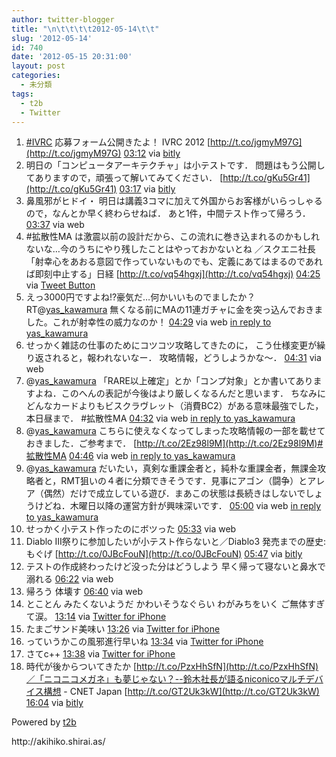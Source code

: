 ```yaml
---
author: twitter-blogger
title: "\n\t\t\t\t2012-05-14\t\t"
slug: '2012-05-14'
id: 740
date: '2012-05-15 20:31:00'
layout: post
categories:
  - 未分類
tags:
  - t2b
  - Twitter
---
```


<div xmlns:georss="http://www.georss.org/georss">

1.  <span><span>[#IVRC](http://twitter.com/search?q=%23IVRC "#IVRC") 応募フォーム公開きたよ！ IVRC 2012 [http://t.co/jgmyM97G](http://t.co/jgmyM97G)</span> <span>[<span>03:12</span>](http://twitter.com/o_ob/status/202038777424781312) <span>via [bitly](http://bit.ly)</span></span></span>
2.  <span><span>明日の「コンピュータアーキテクチャ」は小テストです． 問題はもう公開してありますので，頑張って解いてみてください． [http://t.co/gKu5Gr41](http://t.co/gKu5Gr41)</span> <span>[<span>03:17</span>](http://twitter.com/o_ob/status/202039972713336833) <span>via [bitly](http://bit.ly)</span></span></span>
3.  <span><span>鼻風邪がヒドイ・ 明日は講義3コマに加えて外国からお客様がいらっしゃるので，なんとか早く終わらせねば． あと1件，中間テスト作って帰ろう．</span> <span>[<span>03:37</span>](http://twitter.com/o_ob/status/202044997560832000) <span>via web</span></span></span>
4.  <span><span>#拡散性MA は激震以前の設計だから、この流れに巻き込まれるのかもしれないな…今のうちにやり残したことはやっておかないとね ／スクエニ社長「射幸心をあおる意図で作っていないものでも、定義にあてはまるのであれば即刻中止する」日経 [http://t.co/vq54hgxj](http://t.co/vq54hgxj)</span> <span>[<span>04:25</span>](http://twitter.com/o_ob/status/202056938542989314) <span>via [Tweet Button](http://twitter.com/tweetbutton)</span></span></span>
5.  <span><span>えっ3000円ですよね!?豪気だ…何かいいものでましたか？ RT@[yas_kawamura](http://twitter.com/yas_kawamura "yas_kawamura") 無くなる前にMAの11連ガチャに金を突っ込んでおきました。これが射幸性の威力なのか！</span> <span>[<span>04:29</span>](http://twitter.com/o_ob/status/202058009067790337) <span>via web</span> [in reply to yas_kawamura](http://twitter.com/yas_kawamura/status/202057375388151809)</span></span>
6.  <span><span>せっかく雑誌の仕事のためにコツコツ攻略してきたのに， こう仕様変更が繰り返されると，報われないなー． 攻略情報，どうしようかな～．</span> <span>[<span>04:31</span>](http://twitter.com/o_ob/status/202058445124411392) <span>via web</span></span></span>
7.  <span><span>@[yas_kawamura](http://twitter.com/yas_kawamura "yas_kawamura") 「RARE以上確定」とか「コンプ対象」とか書いてありますよね．このへんの表記が今後はより厳しくなるんだと思います． ちなみにどんなカードよりもビスクラヴレット（消費BC2）がある意味最強でした，本日昼まで． #拡散性MA</span> <span>[<span>04:32</span>](http://twitter.com/o_ob/status/202058860972871680) <span>via web</span> [in reply to yas_kawamura](http://twitter.com/yas_kawamura/status/202058407996436481)</span></span>
8.  <span><span>@[yas_kawamura](http://twitter.com/yas_kawamura "yas_kawamura") こちらに使えなくなってしまった攻略情報の一部を載せておきました．ご参考まで． [http://t.co/2Ez98l9M](http://t.co/2Ez98l9M)#拡散性MA</span> <span>[<span>04:46</span>](http://twitter.com/o_ob/status/202062378811142145) <span>via web</span> [in reply to yas_kawamura](http://twitter.com/yas_kawamura/status/202059485068525569)</span></span>
9.  <span><span>@[yas_kawamura](http://twitter.com/yas_kawamura "yas_kawamura") だいたい，真剣な重課金者と，純朴な重課金者，無課金攻略者と，RMT狙いの４者に分類できそうです．見事にアゴン（闘争）とアレア（偶然）だけで成立している遊び．まあこの状態は長続きはしないでしょうけどね．木曜日以降の運営方針が興味深いです．</span> <span>[<span>05:00</span>](http://twitter.com/o_ob/status/202065926714163200) <span>via web</span> [in reply to yas_kawamura](http://twitter.com/yas_kawamura/status/202063795445702657)</span></span>
10.  <span><span>せっかく小テスト作ったのにボツった</span> <span>[<span>05:33</span>](http://twitter.com/o_ob/status/202074164398522368) <span>via web</span></span></span>
11.  <span><span>Diablo III祭りに参加したいが小テスト作らないと／Diablo3 発売までの歴史: もぐげ [http://t.co/0JBcFouN](http://t.co/0JBcFouN)</span> <span>[<span>05:47</span>](http://twitter.com/o_ob/status/202077563907084289) <span>via [bitly](http://bit.ly)</span></span></span>
12.  <span><span>テストの作成終わったけど没った分はどうしよう 早く帰って寝ないと鼻水で溺れる</span> <span>[<span>06:22</span>](http://twitter.com/o_ob/status/202086489079816192) <span>via web</span></span></span>
13.  <span><span>帰ろう 体壊す</span> <span>[<span>06:40</span>](http://twitter.com/o_ob/status/202091099773337600) <span>via web</span></span></span>
14.  <span><span>とことん みたくないようだ かわいそうなぐらい わがみちをいく ご無体すぎて涙。</span> <span>[<span>13:14</span>](http://twitter.com/o_ob/status/202190294559629312) <span>via [Twitter for iPhone](http://twitter.com/#!/download/iphone)</span></span></span>
15.  <span><span>たまごサンド美味い</span> <span>[<span>13:26</span>](http://twitter.com/o_ob/status/202193262554001408) <span>via [Twitter for iPhone](http://twitter.com/#!/download/iphone)</span></span></span>
16.  <span><span>っていうかこの風邪進行早いね</span> <span>[<span>13:34</span>](http://twitter.com/o_ob/status/202195239270744066) <span>via [Twitter for iPhone](http://twitter.com/#!/download/iphone)</span></span></span>
17.  <span><span>さてc++</span> <span>[<span>13:38</span>](http://twitter.com/o_ob/status/202196271585435649) <span>via [Twitter for iPhone](http://twitter.com/#!/download/iphone)</span></span></span>
18.  <span><span>時代が後からついてきたか [http://t.co/PzxHhSfN](http://t.co/PzxHhSfN)／「ニコニコメガネ」も夢じゃない？--鈴木社長が語るniconicoマルチデバイス構想 - CNET Japan [http://t.co/GT2Uk3kW](http://t.co/GT2Uk3kW)</span> <span>[<span>16:04</span>](http://twitter.com/o_ob/status/202232871639990273) <span>via [bitly](http://bit.ly)</span></span></span>

</div>

Powered by [t2b](http://t2b.utilz.jp/)

<div>http://akihiko.shirai.as/</div>